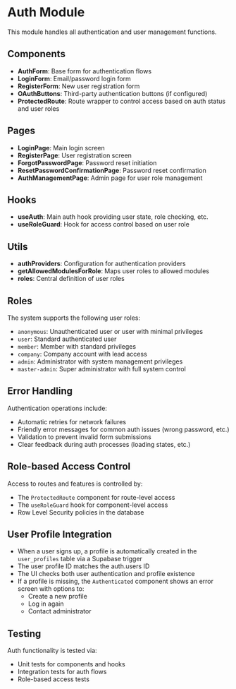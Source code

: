 
# Auth Module

This module handles all authentication and user management functions.

## Components

- **AuthForm**: Base form for authentication flows
- **LoginForm**: Email/password login form
- **RegisterForm**: New user registration form
- **OAuthButtons**: Third-party authentication buttons (if configured)
- **ProtectedRoute**: Route wrapper to control access based on auth status and user roles

## Pages

- **LoginPage**: Main login screen
- **RegisterPage**: User registration screen
- **ForgotPasswordPage**: Password reset initiation
- **ResetPasswordConfirmationPage**: Password reset confirmation
- **AuthManagementPage**: Admin page for user role management

## Hooks

- **useAuth**: Main auth hook providing user state, role checking, etc.
- **useRoleGuard**: Hook for access control based on user role

## Utils

- **authProviders**: Configuration for authentication providers
- **getAllowedModulesForRole**: Maps user roles to allowed modules
- **roles**: Central definition of user roles

## Roles

The system supports the following user roles:

- `anonymous`: Unauthenticated user or user with minimal privileges
- `user`: Standard authenticated user
- `member`: Member with standard privileges
- `company`: Company account with lead access
- `admin`: Administrator with system management privileges
- `master-admin`: Super administrator with full system control

## Error Handling

Authentication operations include:
- Automatic retries for network failures
- Friendly error messages for common auth issues (wrong password, etc.)
- Validation to prevent invalid form submissions
- Clear feedback during auth processes (loading states, etc.)

## Role-based Access Control

Access to routes and features is controlled by:
- The `ProtectedRoute` component for route-level access
- The `useRoleGuard` hook for component-level access
- Row Level Security policies in the database

## User Profile Integration

- When a user signs up, a profile is automatically created in the `user_profiles` table via a Supabase trigger
- The user profile ID matches the auth.users ID
- The UI checks both user authentication and profile existence
- If a profile is missing, the `Authenticated` component shows an error screen with options to:
  - Create a new profile
  - Log in again
  - Contact administrator

## Testing

Auth functionality is tested via:
- Unit tests for components and hooks
- Integration tests for auth flows
- Role-based access tests
